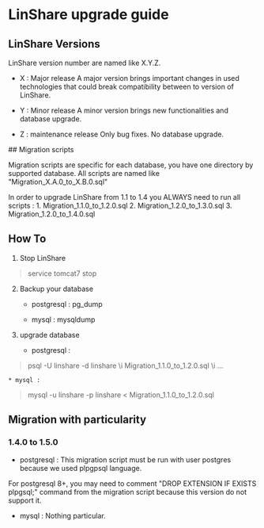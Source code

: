 # LinShare upgrade guide

## LinShare Versions

LinShare version number are named like X.Y.Z.

* X : Major release
A major version brings important changes in used technologies
that could break compatibility between to version of LinShare. 

* Y : Minor release
A minor version brings new functionalities and database upgrade.

* Z : maintenance release
Only bug fixes. No database upgrade.



## Migration scripts

Migration scripts are specific for each database, you have one directory by supported database.
All scripts are named like "Migration_X.A.0_to_X.B.0.sql"

In order to upgrade LinShare from 1.1 to 1.4 you ALWAYS need to run all scripts : 
	1. Migration_1.1.0_to_1.2.0.sql
	2. Migration_1.2.0_to_1.3.0.sql
	3. Migration_1.2.0_to_1.4.0.sql


## How To

1. Stop LinShare

> service tomcat7 stop

2. Backup your database

	* postgresql	: pg_dump

	* mysql		: mysqldump

3. upgrade database

	* postgresql :

> psql -U linshare -d linshare
> \i Migration_1.1.0_to_1.2.0.sql
> \i ...

	* mysql	:

> mysql -u linshare -p linshare < Migration_1.1.0_to_1.2.0.sql


## Migration with particularity

### 1.4.0 to 1.5.0

* postgresql :
This migration script must be run with user postgres because we used plpgpsql language.

For postgresql 8+, you may need to comment "DROP EXTENSION IF EXISTS plpgsql;" command from the migration script
because this version do not support it.

* mysql :
Nothing particular.
